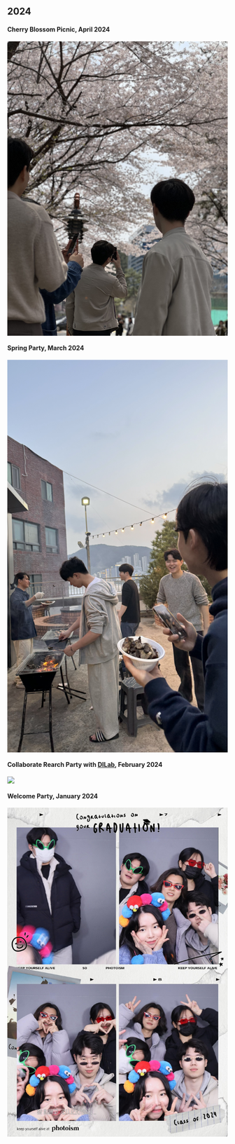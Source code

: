 ## 2024

#### Cherry Blossom Picnic, April 2024
<img src="https://raw.githubusercontent.com/pnu-computer-vision-lab/pnu-computer-vision-lab.github.io/main/img/240405_ga2.jpeg" width="820" style="display: block; margin: 0 auto;" />

#### Spring Party, March 2024
<img src="https://raw.githubusercontent.com/pnu-computer-vision-lab/pnu-computer-vision-lab.github.io/main/img/240329.jpeg" width="820" style="display: block; margin: 0 auto;" />

#### Collaborate Rearch Party with [DILab](https://sites.google.com/view/pnudi), February 2024
<img src="https://raw.githubusercontent.com/pnu-computer-vision-lab/pnu-computer-vision-lab.github.io/main/img/240205.jpeg" width="820" style="display: block; margin: 0 auto;" />

#### Welcome Party, January 2024
<img src="https://raw.githubusercontent.com/pnu-computer-vision-lab/pnu-computer-vision-lab.github.io/main/img/240126.jpeg" width="820" style="display: block; margin: 0 auto;" />
